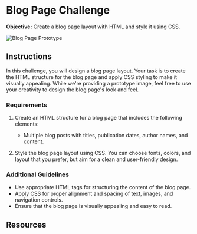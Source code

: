 # Blog Page Challenge
**Objective:** Create a blog page layout with HTML and style it using CSS.

![Blog Page Prototype](prototype.png)

## Instructions
In this challenge, you will design a blog page layout. Your task is to create the HTML structure for the blog page and apply CSS styling to make it visually appealing. While we're providing a prototype image, feel free to use your creativity to design the blog page's look and feel.

### Requirements
1. Create an HTML structure for a blog page that includes the following elements:
   - Multiple blog posts with titles, publication dates, author names, and content.

2. Style the blog page layout using CSS. You can choose fonts, colors, and layout that you prefer, but aim for a clean and user-friendly design.

### Additional Guidelines
- Use appropriate HTML tags for structuring the content of the blog page.
- Apply CSS for proper alignment and spacing of text, images, and navigation controls.
- Ensure that the blog page is visually appealing and easy to read.

## Resources